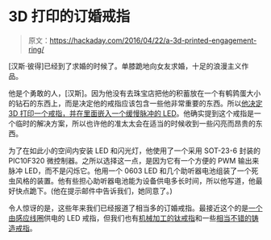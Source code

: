 # 3D 打印的订婚戒指

> 原文：<https://hackaday.com/2016/04/22/a-3d-printed-engagement-ring/>

[汉斯·彼得]已经到了求婚的时候了。单膝跪地向女友求婚，十足的浪漫主义作品。

他是个勇敢的人，[汉斯]。因为他没有去珠宝店把他的积蓄放在一个有鹌鹑蛋大小的钻石的东西上，而是决定他的戒指应该包含一些他非常重要的东西。所以[他决定 3D 打印一个戒指，并在里面嵌入一个缓慢脉冲的 LED](http://embryonic.dk/wordpress/?p=454)。他确实提到这个戒指是一个临时的解决方案，所以也许他的准太太会在适当的时候收到一些闪亮而昂贵的东西。

为了在如此小的空间内安装 LED 和闪光灯，他使用了一个采用 SOT-23-6 封装的 PIC10F320 微控制器。之所以选择这一点，是因为它有一个方便的 PWM 输出来脉冲 LED，而不是闪烁它。他用一个 0603 LED 和几个助听器电池组装了一个死虫风格的装置。他有些担心助听器电池能为设备供电多长时间，所以他写道，他最好快点跪下。(他在提示邮件中告诉我们，她同意了。)

令人惊讶的是，这些年来我们已经报道了相当多的订婚戒指。最接近这个的是[一个由感应线圈](http://hackaday.com/2013/05/20/adding-leds-to-an-engagement-ring/)供电的 LED 戒指，但我们也有[机械加工的钛戒指](http://hackaday.com/2014/05/11/cncd-and-anodized-ti-engagement-rings/)和一些[相当不错的铸造戒指](http://hackaday.com/2014/12/10/casting-engagement-rings-or-other-small-metal-parts/)。
